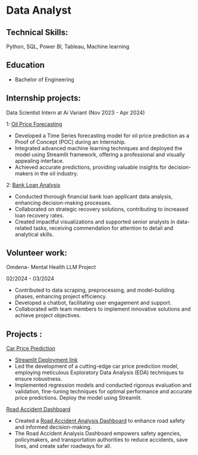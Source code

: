 
# Data Analyst
## Technical Skills:
Python, SQL, Power BI, Tableau, Machine learning

## Education
* Bachelor of Engineering

## Internship projects:

Data Scientist Intern at Ai Variant (Nov 2023 - Apr 2024)

 1: [Oil Price Forecasting](https://github.com/BagalPrashant/Oil-Price-Forecasting)
* Developed a Time Series forecasting model for oil price prediction as a Proof of Concept (POC) during an Internship.
* Integrated advanced machine learning techniques and deployed the model using Streamlit framework, offering a professional and visually appealing interface.
* Achieved accurate predictions, providing valuable insights for decision-makers in the oil industry.
  
 2: [Bank Loan Analysis](https://github.com/BagalPrashant/Bank-Loan-Report)
* Conducted thorough financial bank loan applicant data analysis, enhancing decision-making processes.
* Collaborated on strategic recovery solutions, contributing to increased loan recovery rates.
* Created impactful visualizations and supported senior analysts in data-related tasks, receiving commendation for attention to detail and analytical skills. 

## Volunteer work:

Omdena- Mental Health LLM Project

02/2024 - 03/2024
* Contributed to data scraping, preprocessing, and model-building phases, enhancing project efficiency.
* Developed a chatbot, facilitating user engagement and support.
* Collaborated with team members to implement innovative solutions and achieve project objectives.
  
## Projects :  
[Car Price Prediction](https://github.com/BagalPrashant/Car-Price-Predication)
* [Streamlit Deployment link](https://car-price-predication-8wtyjqpsayee9qrhjcln9f.streamlit.app/)
* Led the development of a cutting-edge car price prediction model, employing meticulous Exploratory Data Analysis (EDA) techniques to ensure robustness.
* Implemented regression models and conducted rigorous evaluation and validation, fine-tuning techniques for optimal
performance and accurate price predictions. Deploy the model using Streamlit.

[Road Accident Dashboard](https://github.com/BagalPrashant/Road-Accident-Analysis-PowerBI)
* Created a [Road Accident Analysis Dashboard](https://github.com/BagalPrashant/Road-Accident-Analysis-Tableau/tree/main/Road%20Accident%20Analysis) to enhance road safety and informed decision-making.
* The Road Accident Analysis Dashboard empowers safety agencies, policymakers, and transportation authorities to reduce accidents, save lives, and create safer roadways for all. 
